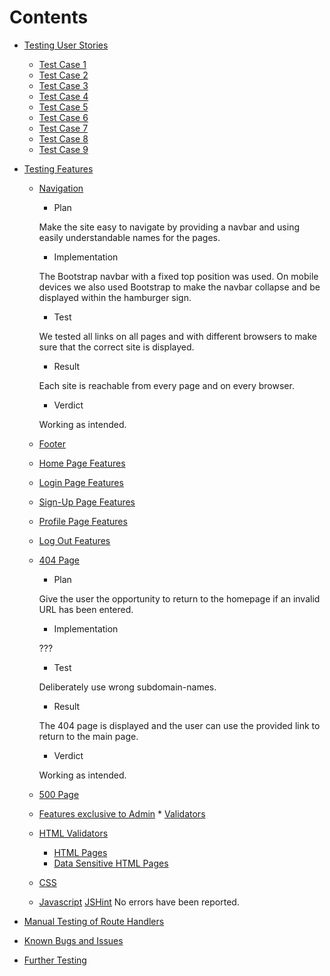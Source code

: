 # Contents

   * [Testing User Stories](#Testing-User-Stories)
        * [Test Case 1](#Test-Case-1)
        * [Test Case 2](#Test-Case-2)
        * [Test Case 3](#Test-Case-3)
        * [Test Case 4](#Test-Case-4)
        * [Test Case 5](#Test-Case-5)
        * [Test Case 6](#Test-Case-6)
        * [Test Case 7](#Test-Case-7)
        * [Test Case 8](#Test-Case-8)
        * [Test Case 9](#Test-Case-9)
   * [Testing Features](#Testing-Features)
        * [Navigation](#Navigation)  
          * Plan

          Make the site easy to navigate by providing a navbar and using easily understandable names for the pages.

          * Implementation

          The Bootstrap navbar with a fixed top position was used. On mobile devices we also used Bootstrap to make the navbar collapse and be displayed within the hamburger sign.

          * Test

          We tested all links on all pages and with different browsers to make sure that the correct site is displayed.

          * Result

          Each site is reachable from every page and on every browser.

          * Verdict

          Working as intended.

        * [Footer](#Footer)        
        * [Home Page Features](#Home-Page-Features)
        * [Login Page Features](#Login-Page-Features)
        * [Sign-Up Page Features](#Sign-Up-Page-Features)
        * [Profile Page Features](#Profile-Page-Features)
        * [Log Out Features](#Log-Out-Features)
        * [404 Page](#404-Page)
          * Plan

          Give the user the opportunity to return to the homepage if an invalid URL has been entered.

          * Implementation

          ???

          * Test

          Deliberately use wrong subdomain-names.

          * Result

          The 404 page is displayed and the user can use the provided link to return to the main page.

          * Verdict

          Working as intended.

        * [500 Page](#500-Page)
        * [Features exclusive to Admin](#Features-exclusive-to-Admin)
    * [Validators](#Validators)
      * [HTML Validators](#HMTL-Validators)
         * [HTML Pages](#HTML-Pages)
         * [Data Sensitive HTML Pages](#Data-Sensitive-HTML-Pages)
       * [CSS](#CSS)

       * [Javascript](#Javascript)
          [JSHint](https://jshint.com/) 
          No errors have been reported.

   * [Manual Testing of Route Handlers](#Manual-Testing-of-Route-Handlers)
       
   * [Known Bugs and Issues](#Known-Bugs-and-Issues)
   * [Further Testing](#Further-Testing) 